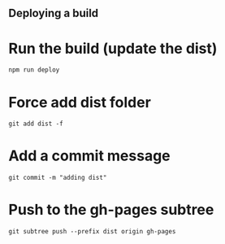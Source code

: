 

## Deploying a build

# Run the build (update the dist)
`npm run deploy`
# Force add dist folder
`git add dist -f`
# Add a commit message 
`git commit -m "adding dist"`
# Push to the gh-pages subtree
`git subtree push --prefix dist origin gh-pages`
